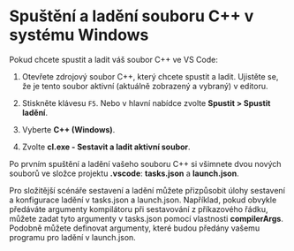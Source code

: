 <h1 data-loc-id="walkthrough.mac.title.run.and.debug.your.file">Spuštění a ladění souboru C++ v systému Windows</h1>
<p data-loc-id="walkthrough.mac.run.and.debug.your.file">Pokud chcete spustit a ladit váš soubor C++ ve VS Code:</p>
<ol>
<li><p data-loc-id="walkthrough.mac.instructions1">Otevřete zdrojový soubor C++, který chcete spustit a ladit. Ujistěte se, že je tento soubor aktivní (aktuálně zobrazený a vybraný) v editoru.</p>
</li>
<li><p data-loc-id="walkthrough.mac.press.f5">Stiskněte klávesu <code>F5</code>. Nebo v hlavní nabídce zvolte <strong><span data-loc-id="walkthrough.mac.run" data-loc-hint="Refers to Run command on main menu">Spustit</span> &gt; <span data-loc-id="walkthrough.mac.start.debugging" data-loc-hint="Refers to Start Debugging command under Run menu on main menu">Spustit ladění</span></strong>.</p>
</li>
<li><p data-loc-id="walkthrough.mac.select.compiler">Vyberte <strong>C++ (Windows)</strong>.</p>
</li>
<li><p data-loc-id="walkthrough.mac.choose.build.active.file">Zvolte <strong>cl.exe - <span data-loc-id="walkthrough.windows.build.and.debug.active.file" data-loc-hint="Should be the same as translation for build.and.debug.active.file in extension.ts">Sestavit a ladit aktivní soubor</span></strong>.</p>
</li>
</ol>
<p data-loc-id="walkthrough.mac.after.running">Po prvním spuštění a ladění vašeho souboru C++ si všimnete dvou nových souborů ve složce projektu <strong>.vscode</strong>: <strong>tasks.json</strong> a <strong>launch.json</strong>.</p>

<p data-loc-id="walkthrough.mac.for.more.complex">Pro složitější scénáře sestavení a ladění můžete přizpůsobit úlohy sestavení a konfigurace ladění v <span>tasks.json</span> a <span>launch.json</span>. Například, pokud obvykle předáváte argumenty kompilátoru při sestavování z příkazového řádku, můžete zadat tyto argumenty v <span>tasks.json</span> pomocí vlastnosti <strong>compilerArgs</strong>. Podobně můžete definovat argumenty, které budou předány vašemu programu pro ladění v <span>launch.json</span>.</p>
